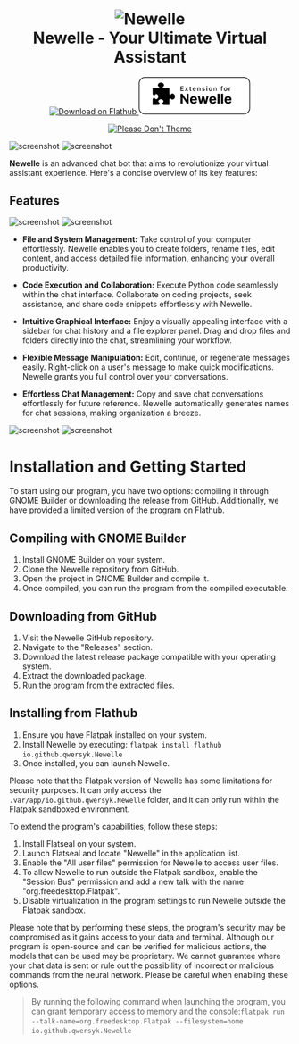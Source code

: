 <h1 align="center">
  <img src="https://raw.githubusercontent.com/qwersyk/Newelle/master/data/icons/hicolor/scalable/apps/io.github.qwersyk.Newelle.svg" alt="Newelle" width="192" height="192"/>
  <br>
  Newelle - Your Ultimate Virtual Assistant
</h1>
<p align="center">
  <a href="https://flathub.org/apps/details/io.github.qwersyk.Newelle">
    <img width="200" alt="Download on Flathub" src="https://dl.flathub.org/assets/badges/flathub-badge-i-en.svg"/>
  </a>
  <a href="https://github.com/topics/newelle-extension">
    <img width="200" alt="Download on Flathub" src="https://raw.githubusercontent.com/qwersyk/Assets/5f06b2019c72ba7faf2d3bfe1b6192cbcc69a0d7/newelle-extension.svg"/>
  </a>
  <br>
</p>
<p align="center">
<a href="https://stopthemingmy.app">
    <img width="180" alt="Please Don't Theme" src="https://stopthemingmy.app/badge.svg"/>
  </a>
  <br>
</p>

![screenshot](https://raw.githubusercontent.com/qwersyk/Newelle/master/screenshots/1w.png#gh-light-mode-only)
![screenshot](https://raw.githubusercontent.com/qwersyk/Newelle/master/screenshots/1b.png#gh-dark-mode-only)

**Newelle** is an advanced chat bot that aims to revolutionize your virtual assistant experience. Here's a concise overview of its key features:

## Features

![screenshot](https://raw.githubusercontent.com/qwersyk/Newelle/master/screenshots/2w.png#gh-light-mode-only)
![screenshot](https://raw.githubusercontent.com/qwersyk/Newelle/master/screenshots/2b.png#gh-dark-mode-only)

- **File and System Management:** Take control of your computer effortlessly. Newelle enables you to create folders, rename files, edit content, and access detailed file information, enhancing your overall productivity.

- **Code Execution and Collaboration:** Execute Python code seamlessly within the chat interface. Collaborate on coding projects, seek assistance, and share code snippets effortlessly with Newelle.

- **Intuitive Graphical Interface:** Enjoy a visually appealing interface with a sidebar for chat history and a file explorer panel. Drag and drop files and folders directly into the chat, streamlining your workflow.

- **Flexible Message Manipulation:** Edit, continue, or regenerate messages easily. Right-click on a user's message to make quick modifications. Newelle grants you full control over your conversations.

- **Effortless Chat Management:** Copy and save chat conversations effortlessly for future reference. Newelle automatically generates names for chat sessions, making organization a breeze.

![screenshot](https://raw.githubusercontent.com/qwersyk/Newelle/master/screenshots/3w.png#gh-light-mode-only)
![screenshot](https://raw.githubusercontent.com/qwersyk/Newelle/master/screenshots/3b.png#gh-dark-mode-only)


# Installation and Getting Started

To start using our program, you have two options: compiling it through GNOME Builder or downloading the release from GitHub. Additionally, we have provided a limited version of the program on Flathub.

## Compiling with GNOME Builder

1. Install GNOME Builder on your system.
2. Clone the Newelle repository from GitHub.
3. Open the project in GNOME Builder and compile it.
4. Once compiled, you can run the program from the compiled executable.

## Downloading from GitHub

1. Visit the Newelle GitHub repository.
2. Navigate to the "Releases" section.
3. Download the latest release package compatible with your operating system.
4. Extract the downloaded package.
5. Run the program from the extracted files.

## Installing from Flathub

1. Ensure you have Flatpak installed on your system.
2. Install Newelle by executing: `flatpak install flathub io.github.qwersyk.Newelle`
3. Once installed, you can launch Newelle.

Please note that the Flatpak version of Newelle has some limitations for security purposes. It can only access the `.var/app/io.github.qwersyk.Newelle` folder, and it can only run within the Flatpak sandboxed environment. 

To extend the program's capabilities, follow these steps:

1. Install Flatseal on your system.
2. Launch Flatseal and locate "Newelle" in the application list.
3. Enable the "All user files" permission for Newelle to access user files.
4. To allow Newelle to run outside the Flatpak sandbox, enable the "Session Bus" permission and add a new talk with the name "org.freedesktop.Flatpak".
5. Disable virtualization in the program settings to run Newelle outside the Flatpak sandbox.

Please note that by performing these steps, the program's security may be compromised as it gains access to your data and terminal. Although our program is open-source and can be verified for malicious actions, the models that can be used may be proprietary. We cannot guarantee where your chat data is sent or rule out the possibility of incorrect or malicious commands from the neural network. Please be careful when enabling these options.


> By running the following command when launching the program, you can grant temporary access to memory and the console:```flatpak run --talk-name=org.freedesktop.Flatpak --filesystem=home io.github.qwersyk.Newelle```

